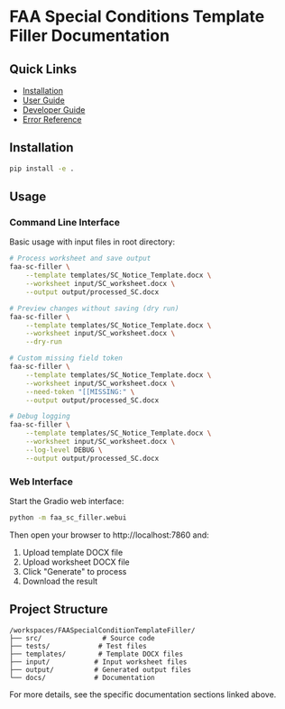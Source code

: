 # FAA Special Conditions Template Filler Documentation

## Quick Links
- [Installation](installation.md)
- [User Guide](user_guide.md)
- [Developer Guide](dev_guide.md)
- [Error Reference](errors.md)

## Installation

```bash
pip install -e .
```

## Usage

### Command Line Interface

Basic usage with input files in root directory:
```bash
# Process worksheet and save output
faa-sc-filler \
    --template templates/SC_Notice_Template.docx \
    --worksheet input/SC_worksheet.docx \
    --output output/processed_SC.docx

# Preview changes without saving (dry run)
faa-sc-filler \
    --template templates/SC_Notice_Template.docx \
    --worksheet input/SC_worksheet.docx \
    --dry-run

# Custom missing field token
faa-sc-filler \
    --template templates/SC_Notice_Template.docx \
    --worksheet input/SC_worksheet.docx \
    --need-token "[[MISSING:" \
    --output output/processed_SC.docx

# Debug logging
faa-sc-filler \
    --template templates/SC_Notice_Template.docx \
    --worksheet input/SC_worksheet.docx \
    --log-level DEBUG \
    --output output/processed_SC.docx
```

### Web Interface

Start the Gradio web interface:
```bash
python -m faa_sc_filler.webui
```

Then open your browser to http://localhost:7860 and:
1. Upload template DOCX file
2. Upload worksheet DOCX file
3. Click "Generate" to process
4. Download the result

## Project Structure
```
/workspaces/FAASpecialConditionTemplateFiller/
├── src/               # Source code
├── tests/            # Test files
├── templates/        # Template DOCX files
├── input/           # Input worksheet files
├── output/          # Generated output files
└── docs/            # Documentation
```

For more details, see the specific documentation sections linked above.